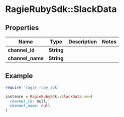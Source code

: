 # RagieRubySdk::SlackData

## Properties

| Name | Type | Description | Notes |
| ---- | ---- | ----------- | ----- |
| **channel_id** | **String** |  |  |
| **channel_name** | **String** |  |  |

## Example

```ruby
require 'ragie_ruby_sdk'

instance = RagieRubySdk::SlackData.new(
  channel_id: null,
  channel_name: null
)
```


